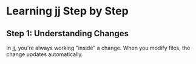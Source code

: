 # Learning jj Step by Step

## Step 1: Understanding Changes

In jj, you're always working "inside" a change.
When you modify files, the change updates automatically.